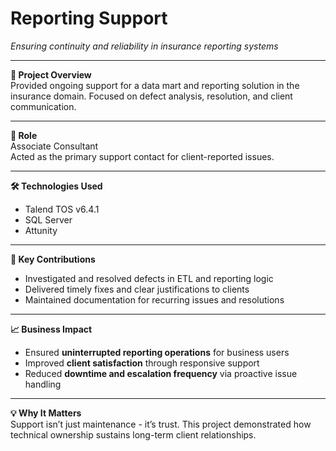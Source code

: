 # Reporting Support  
*Ensuring continuity and reliability in insurance reporting systems*

---

**📌 Project Overview**  
Provided ongoing support for a data mart and reporting solution in the insurance domain. Focused on defect analysis, resolution, and client communication.

---

**👤 Role**  
Associate Consultant  
Acted as the primary support contact for client-reported issues.

---

**🛠 Technologies Used**  
- Talend TOS v6.4.1  
- SQL Server  
- Attunity

---

**🔧 Key Contributions**  
- Investigated and resolved defects in ETL and reporting logic  
- Delivered timely fixes and clear justifications to clients  
- Maintained documentation for recurring issues and resolutions

---

**📈 Business Impact**  
- Ensured **uninterrupted reporting operations** for business users  
- Improved **client satisfaction** through responsive support  
- Reduced **downtime and escalation frequency** via proactive issue handling

---

**💡 Why It Matters**  
Support isn’t just maintenance - it’s trust. This project demonstrated how technical ownership sustains long-term client relationships.
